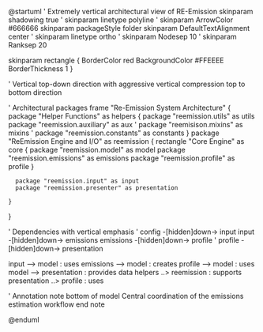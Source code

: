 @startuml
' Extremely vertical architectural view of RE-Emission
skinparam shadowing true
' skinparam linetype polyline
' skinparam ArrowColor #666666
skinparam packageStyle folder
skinparam DefaultTextAlignment center
' skinparam linetype ortho
' skinparam Nodesep 10
' skinparam Ranksep 20

skinparam rectangle {
  BorderColor red
  BackgroundColor #FFEEEE
  BorderThickness 1
}

' Vertical top-down direction with aggressive vertical compression
top to bottom direction

' Architectural packages
frame "Re-Emission System Architecture" {
    package "Helper Functions" as helpers {
      package "reemission.utils" as utils
      package "reemission.auxiliary" as aux
'      package "reemisison.mixins" as mixins
'      package "reemission.constants" as constants
    }
    package "ReEmission Engine and I/O" as reemission {
      rectangle "Core Engine" as core {
        package "reemission.model" as model
        package "reemission.emissions" as emissions
        package "reemission.profile" as profile
      }

      package "reemission.input" as input
      package "reemission.presenter" as presentation
      
    }
}

' Dependencies with vertical emphasis
' config -[hidden]down-> input
input -[hidden]down-> emissions
emissions -[hidden]down-> profile
' profile -[hidden]down-> presentation

input --> model : uses
emissions --> model : creates
profile --> model : uses
model --> presentation : provides data
helpers ..> reemission : supports
presentation ..> profile : uses

' Annotation
note bottom of model
  Central coordination of the
  emissions estimation workflow
end note

@enduml
